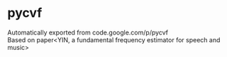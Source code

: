 # pycvf  
Automatically exported from code.google.com/p/pycvf  
Based on paper<YIN, a fundamental frequency estimator for speech and music>  
